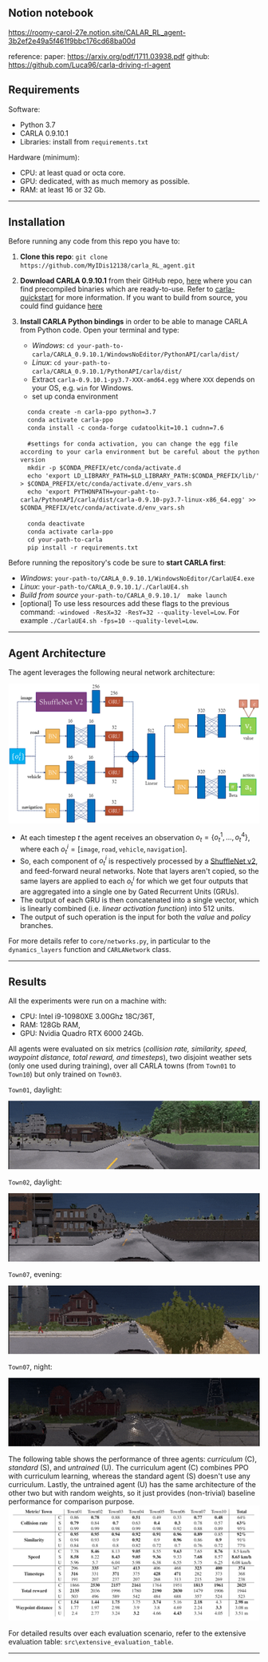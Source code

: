 ## Notion notebook
https://roomy-carol-27e.notion.site/CALAR_RL_agent-3b2ef2e49a5f461f9bbc176cd68ba00d

reference:
paper: https://arxiv.org/pdf/1711.03938.pdf
github: https://github.com/Luca96/carla-driving-rl-agent

## Requirements

Software:
- Python 3.7
- CARLA 0.9.10.1
- Libraries: install from `requirements.txt`

Hardware (minimum):
- CPU: at least quad or octa core.
- GPU: dedicated, with as much memory as possible.
- RAM: at least 16 or 32 Gb.

---

## Installation

Before running any code from this repo you have to:
1. **Clone this repo**: `git clone https://github.com/MyIDis12138/carla_RL_agent.git`
2. **Download CARLA 0.9.10.1** from their GitHub repo, [here](https://github.com/carla-simulator/carla/releases/tag/0.9.10.1) 
   where you can find precompiled binaries which are ready-to-use. Refer to [carla-quickstart](https://carla.readthedocs.io/en/latest/start_quickstart/)
   for more information. If you want to build from source, you could find guidance [here](https://github.com/WilliamWu96/carla_rl/blob/main/README.md)
3. **Install CARLA Python bindings** in order to be able to manage CARLA from Python code. Open your terminal and type:
   
    * *Windows*: `cd your-path-to-carla/CARLA_0.9.10.1/WindowsNoEditor/PythonAPI/carla/dist/`
    * *Linux*: `cd your-path-to-carla/CARLA_0.9.10.1/PythonAPI/carla/dist/`
    * Extract `carla-0.9.10.1-py3.7-XXX-amd64.egg` where `XXX` depends on your OS, e.g. `win` for Windows.
    * set up conda environment
    ```
      conda create -n carla-ppo python=3.7
      conda activate carla-ppo
      conda install -c conda-forge cudatoolkit=10.1 cudnn=7.6

      #settings for conda activation, you can change the egg file according to your carla environment but be careful about the python version 
      mkdir -p $CONDA_PREFIX/etc/conda/activate.d
      echo 'export LD_LIBRARY_PATH=$LD_LIBRARY_PATH:$CONDA_PREFIX/lib/' > $CONDA_PREFIX/etc/conda/activate.d/env_vars.sh
      echo 'export PYTHONPATH=your-paht-to-carla/PythonAPI/carla/dist/carla-0.9.10-py3.7-linux-x86_64.egg' >> $CONDA_PREFIX/etc/conda/activate.d/env_vars.sh 

      conda deactivate 
      conda activate carla-ppo
      cd your-path-to-carla
      pip install -r requirements.txt

    ```

Before running the repository's code be sure to **start CARLA first**: 
* *Windows*: `your-path-to/CARLA_0.9.10.1/WindowsNoEditor/CarlaUE4.exe`
* *Linux*: `your-path-to/CARLA_0.9.10.1/./CarlaUE4.sh`
* *Build from source* `your-path-to/CARLA_0.9.10.1/  make launch`
* [optional] To use less resources add these flags to the previous command: `-windowed -ResX=32 -ResY=32 --quality-level=Low`.
    For example `./CarlaUE4.sh -fps=10 --quality-level=Low`.

---



## Agent Architecture

The agent leverages the following neural network architecture:

![agent_architecture](src/agent_architecture.png)

* At each timestep $t$ the agent receives an observation $o_t=\{ o_t^1,\ldots,o_t^4 \}$, where each $o_t^i=[\texttt{image},\texttt{road},\texttt{vehicle},\texttt{navigation}]$.
* So, each component of $o_t^i$ is respectively processed by a [ShuffleNet v2](http://openaccess.thecvf.com/content_ECCV_2018/papers/Ningning_Light-weight_CNN_Architecture_ECCV_2018_paper.pdf), and feed-forward neural networks. Note that layers aren't copied, so the same layers are applied to each $o_t^i$ for which we get four outputs that are aggregated into a single one by Gated Recurrent Units (GRUs).
* The output of each GRU is then concatenated into a single vector, which is linearly combined (i.e. *linear activation function*) into 512 units.
* The output of such operation is the input for both the *value* and *policy* branches. 

For more details refer to `core/networks.py`, in particular to the `dynamics_layers` function and `CARLANetwork` class.

---

## Results

All the experiments were run on a machine with:
- CPU: Intel i9-10980XE 3.00Ghz 18C/36T,
- RAM: 128Gb RAM,
- GPU: Nvidia Quadro RTX 6000 24Gb.

All agents were evaluated on six metrics (*collision rate, similarity, speed, waypoint distance, total reward, and timesteps*), two disjoint weather sets (only one used during training), over all CARLA towns (from `Town01` to `Town10`) but only trained on `Town03`.

`Town01`, daylight:

![agent-performance-town01](src/agent_town01_day.gif)

`Town02`, daylight:

![agent_town02_day](src/agent_town02_day.gif)

`Town07`, evening:

![agent_town07_eve](src/agent_town07_eve.gif)

`Town07`, night:

![agent_town07_night](src/agent_town07_night.gif)

The following table shows the performance of three agents: *curriculum* (C), *standard* (S), and *untrained* (U). The curriculum agent (C) combines PPO with curriculum learning, whereas the standard agent (S) doesn't use any curriculum. Lastly, the untrained agent (U) has the same architecture of the other two but with random weights, so it just provides (non-trivial) baseline performance for comparison purpose.
![performance table](src/absolute_performance.png)

For detailed results over each evaluation scenario, refer to the extensive evaluation table: `src\extensive_evaluation_table`.

---

